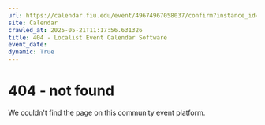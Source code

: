 ```yaml
---
url: https://calendar.fiu.edu/event/49674967058037/confirm?instance_id=49674967059062&return=https%3A%2F%2Fcalendar.fiu.edu%2Fcalendar%3Fevent_types%255B%255D%3D127584
site: Calendar
crawled_at: 2025-05-21T11:17:56.631326
title: 404 - Localist Event Calendar Software
event_date: 
dynamic: True
---
```


# 404 - not found
We couldn't find the page on this community event platform.
